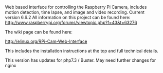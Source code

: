 Web based interface for controlling the Raspberry Pi Camera, includes motion detection, time lapse, and image and video recording.
Current version 6.6.2
All information on this project can be found here: http://www.raspberrypi.org/forums/viewtopic.php?f=43&t=63276

The wiki page can be found here:

http://elinux.org/RPi-Cam-Web-Interface

This includes the installation instructions at the top and full technical details.
  
This version has updates for php7.3 / Buster. May need further changes for nginx